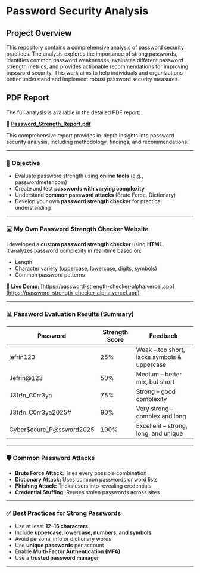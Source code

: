 # Password Security Analysis

## Project Overview

This repository contains a comprehensive analysis of password security practices. The analysis explores the importance of strong passwords, identifies common password weaknesses, evaluates different password strength metrics, and provides actionable recommendations for improving password security. This work aims to help individuals and organizations better understand and implement robust password security measures.

## PDF Report

The full analysis is available in the detailed PDF report:

📄 **[Password_Strength_Report.pdf](Password_Strength_Report.pdf)**

This comprehensive report provides in-depth insights into password security analysis, including methodology, findings, and recommendations.

---

### 🧠 Objective
- Evaluate password strength using **online tools** (e.g., passwordmeter.com)
- Create and test **passwords with varying complexity**
- Understand **common password attacks** (Brute Force, Dictionary)
- Develop your own **password strength checker** for practical understanding

---

### 💻 My Own Password Strength Checker Website
I developed a **custom password strength checker** using **HTML**.  
It analyzes password complexity in real-time based on:
- Length
- Character variety (uppercase, lowercase, digits, symbols)
- Common password patterns

🔗 **Live Demo:** [https://password-strength-checker-alpha.vercel.app](https://password-strength-checker-alpha.vercel.app)

---

### 📊 Password Evaluation Results (Summary)
| Password | Strength Score | Feedback |
|-----------|----------------|-----------|
| jefrin123 | 25% | Weak – too short, lacks symbols & uppercase |
| Jefrin@123 | 50% | Medium – better mix, but short |
| J3fr!n_C0rr3ya | 75% | Strong – good complexity |
| J3fr!n_C0rr3ya2025# | 90% | Very strong – complex and long |
| Cyber$ecure_P@ssword2025 | 100% | Excellent – strong, long, and unique |

---

### 🛡️ Common Password Attacks
- **Brute Force Attack:** Tries every possible combination  
- **Dictionary Attack:** Uses common passwords or word lists  
- **Phishing Attack:** Tricks users into revealing credentials  
- **Credential Stuffing:** Reuses stolen passwords across sites  

---

### ✅ Best Practices for Strong Passwords
- Use at least **12–16 characters**  
- Include **uppercase, lowercase, numbers, and symbols**  
- Avoid personal info or dictionary words  
- Use **unique passwords** per account  
- Enable **Multi-Factor Authentication (MFA)**  
- Use a **trusted password manager**

---


